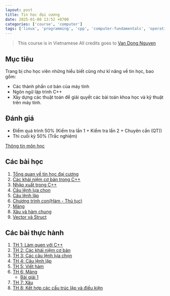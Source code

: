 ```yaml
---
layout: post
title: Tin học đại cương
date: 2025-01-08 13:52 +0700
categories: ['course', 'computer']
tags: ['linux', 'programming', 'cpp', 'computer-fundamentals', 'operating-systems']
---
```


> This course is in Vietnamese
> All credits goes to [Van Dong Nguyen](https://hdtlu.github.io/2015-2016/thdc.html)

## Mục tiêu

Trang bị cho học viên những hiểu biết cũng như kĩ năng về tin học, bao gồm:

- Các thành phần cơ bản của máy tính
- Ngôn ngữ lập trình C++
- Xây dựng các thuật toán để giải quyết các bài toán khoa học và kỹ thuật trên máy tính.

## Đánh giá

- Điểm quá trình 50% (Kiểm tra lần 1 + Kiểm tra lần 2 + Chuyên cần (QT))
- Thi cuối kỳ 50% (Trắc nghiệm)

[Thông tin môn học](/assets/download/thdc/DQT_N10.pdf)

## Các bài học

1. [Tổng quan về tin học đại cương](/assets/download/thdc/Bai_1.pdf)
2. [Các khái niệm cơ bản trong C++](/assets/download/thdc/Bai_2.pdf)
3. [Nhập xuất trong C++](/assets/download/thdc/Bai_3.pdf)
4. [Câu lệnh lựa chọn](/assets/download/thdc/Bai_4.pdf)
5. [Câu lệnh lặp](/assets/download/thdc/Bai_5.pdf)
6. [Chương trình con(Hàm - Thủ tục)](/assets/download/thdc/Bai_6.pdf)
7. [Mảng](/assets/download/thdc/Bai_7.pdf)
8. [Xâu và hàm chung](/assets/download/thdc/Bai_8.pdf)
9. [Vector và Struct](/assets/download/thdc/Bai_9.pdf)

## Các bài thực hành

1. [TH 1: Làm quen với C++](/assets/download/thdc/TH1_THDC.pdf)
2. [TH 2: Các khái niệm cơ bản](/assets/download/thdc/TH2_THDC.pdf)
3. [TH 3: Các câu lệnh lựa chọn](/assets/download/thdc/TH3_THDC.pdf)
4. [TH 4: Câu lệnh lặp](/assets/download/thdc/TH4_THDC.pdf)
5. [TH 5: Viết hàm](/assets/download/thdc/TH5_THDC.pdf)
6. [TH 6: Mảng](/assets/download/thdc/TH6_THDC.pdf)
    - [Bài giải 1](/assets/download/thdc/TH6_THDC_BG1.pdf)
7. [TH 7: Xâu](/assets/download/thdc/TH7_THDC.pdf)
8. [TH 8: Kết hợp các cấu trúc lặp và điều kiện](/assets/download/thdc/TH8_THDC.pdf)
